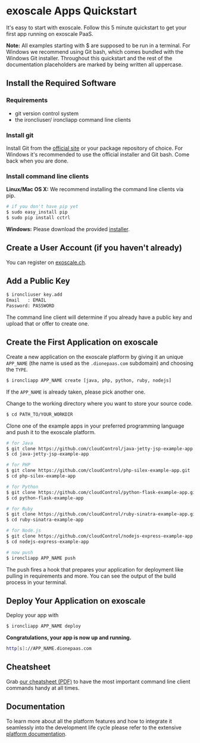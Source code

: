 # exoscale Apps Quickstart

It's easy to start with exoscale. Follow this 5 minute quickstart to get your
first app running on exoscale PaaS.

**Note:** All examples starting with $ are supposed to be run in a terminal.
For Windows we recommend using Git bash, which comes bundled with the Windows
Git installer. Throughout this quickstart and the rest of the documentation
placeholders are marked by being written all uppercase.

## Install the Required Software

### Requirements

* git version control system
* the ironcliuser/ ironcliapp command line clients

### Install git

Install Git from the [official site](http://git-scm.com/) or your package
repository of choice. For Windows it's recommended to use the official
installer and Git bash. Come back when you are done.

### Install command line clients

**Linux/Mac OS X:** We recommend installing the command line clients via pip.

~~~bash
# if you don't have pip yet
$ sudo easy_install pip
$ sudo pip install cctrl
~~~

**Windows:** Please download the provided [installer].

## Create a User Account (if you haven't already)

You can register on [exoscale.ch](http://exoscale.ch).

## Add a Public Key

~~~bash
$ ironcliuser key.add
Email   : EMAIL
Password: PASSWORD
~~~

The command line client will determine if you already have a public key and upload that or offer to create one.

## Create the First Application on exoscale

Create a new application on the exoscale platform by giving it an unique
`APP_NAME` (the name is used as the `.dionepaas.com` subdomain) and choosing the
`TYPE`.

~~~bash
$ ironcliapp APP_NAME create [java, php, python, ruby, nodejs]
~~~

If the `APP_NAME` is already taken, please pick another one.

Change to the working directory where you want to store your source code.

~~~bash
$ cd PATH_TO/YOUR_WORKDIR
~~~

Clone one of the example apps in your preferred programming language and push
it to the exoscale platform.

~~~bash
# for Java
$ git clone https://github.com/cloudControl/java-jetty-jsp-example-app.git
$ cd java-jetty-jsp-example-app

# for PHP
$ git clone https://github.com/cloudControl/php-silex-example-app.git
$ cd php-silex-example-app

# for Python
$ git clone https://github.com/cloudControl/python-flask-example-app.git
$ cd python-flask-example-app

# for Ruby
$ git clone https://github.com/cloudControl/ruby-sinatra-example-app.git
$ cd ruby-sinatra-example-app

# for Node.js
$ git clone https://github.com/cloudControl/nodejs-express-example-app.git
$ cd nodejs-express-example-app

# now push
$ ironcliapp APP_NAME push
~~~

The push fires a hook that prepares your application for deployment like
pulling in requirements and more. You can see the output of the build process
in your terminal.

## Deploy Your Application on exoscale

Deploy your app with

~~~bash
$ ironcliapp APP_NAME deploy
~~~

**Congratulations, your app is now up and running.**

~~~bash
http[s]://APP_NAME.dionepaas.com
~~~

## Cheatsheet

Grab [our cheatsheet (PDF)](/static/apps/exo_cheatsheet.pdf)
to have the most important command line client commands handy at all times.

## Documentation

To learn more about all the platform features and how to integrate it
seamlessly into the development life cycle please refer to the extensive
[platform documentation](https://community.exoscale.ch/apps/documentation/).

[installer]: https://www.cloudcontrol.com/download/win
